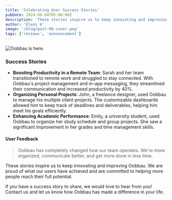 ```yaml
---
title: 'Celebrating User Success Stories'
pubDate: 2024-06-04T05:00:00Z
description: 'These stories inspire us to keep innovating and improving Oobbau. We are proud of what our users have achieved and are committed to helping more people reach their full potential.'
author: 'Eleni K'
image: '/blog/post-06-cover.png'
tags: ['reviews', 'announcement']
---
```


![Oobbau is here.](/blog/post-06.png)

### Success Stories

- **Boosting Productivity in a Remote Team**: Sarah and her team transitioned to remote work and struggled to stay connected. With Oobbau's project management and in-app messaging, they streamlined their communication and increased productivity by 40%.
- **Organizing Personal Projects**: John, a freelance designer, used Oobbau to manage his multiple client projects. The customizable dashboards allowed him to keep track of deadlines and deliverables, helping him meet his goals efficiently.
- **Enhancing Academic Performance**: Emily, a university student, used Oobbau to organize her study schedule and group projects. She saw a significant improvement in her grades and time management skills.

#### User Feedback

> Oobbau has completely changed how our team operates. We're more organized, communicate better, and get more done in less time.

These stories inspire us to keep innovating and improving Oobbau. We are proud of what our users have achieved and are committed to helping more people reach their full potential.

If you have a success story to share, we would love to hear from you! Contact us and let us know how Oobbau has made a difference in your life.
